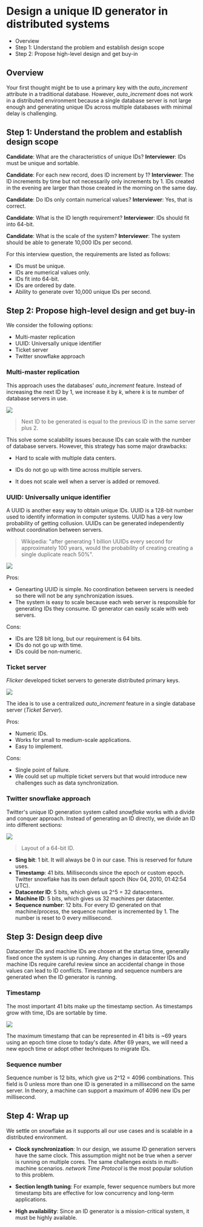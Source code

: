 # Design a unique ID generator in distributed systems

* Overview
* Step 1: Understand the problem and establish design scope
* Step 2: Propose high-level design and get buy-in

## Overview

Your first thought might be to use a primary key with the *auto_increment* attribute in a traditional database. However, *auto_increment* does not work in a distributed environment because a single database server is not large enough and generating unique IDs across multiple databases with minimal delay is challenging.

## Step 1: Understand the problem and establish design scope

**Candidate**: What are the characteristics of unique IDs?
**Interviewer**: IDs must be unique and sortable.

**Candidate**: For each new record, does ID increment by 1?
**Interviewer**: The ID increments by time but not necessarily only increments by 1. IDs created in the evening are larger than those created in the morning on the same day.

**Candidate**: Do IDs only contain numerical values?
**Interviewer**: Yes, that is correct.

**Candidate**: What is the ID length requirement?
**Interviewer**: IDs should fit into 64-bit.

**Candidate**: What is the scale of the system?
**Interviewer**: The system should be able to generate 10,000 IDs per second.

For this interview question, the requirements are listed as follows:

* IDs must be unique.
* IDs are numerical values only.
* IDs fit into 64-bit.
* IDs are ordered by date.
* Ability to generate over 10,000 unique IDs per second.

## Step 2: Propose high-level design and get buy-in

We consider the following options:

* Multi-master replication
* UUID: Universally unique identifier
* Ticket server
* Twitter snowflake approach

### Multi-master replication

This approach uses the databases' *auto_increment* feature. Instead of increasing the next ID by 1, we increase it by *k*, where *k* is te number of database servers in use. 

![](2021-09-23-22-23-30.png)

> Next ID to be generated is equal to the previous ID in the same server plus 2.

This solve some scalability issues because IDs can scale with the number of database servers. However, this strategy has some major drawbacks:

* Hard to scale with multiple data centers.

* IDs do not go up with time across multiple servers.

* It does not scale well when a server is added or removed.

### UUID: Universally unique identifier

A UUID is another easy way to obtain unique IDs. UUID is a 128-bit number used to identify information in computer systems. UUID has a very low probability of getting collusion. UUIDs can be generated independently without coordination between servers.

> Wikipedia: "after generating 1 billion UUIDs every second for approximately 100 years, would the probability of creating creating a single duplicate reach 50%".

![](2021-09-23-22-31-21.png)

Pros:

* Genearting UUID is simple. No coordination between servers is needed so there will not be any synchronization issues.
* The system is easy to scale because each web server is responsible for generating IDs they consume. ID generator can easily scale with web servers.

Cons:

* IDs are 128 bit long, but our requirement is 64 bits.
* IDs do not go up with time.
* IDs could be non-numeric.

### Ticket server

*Flicker* developed ticket servers to generate distributed primary keys.

![](2021-09-23-22-47-36.png)

The idea is to use a centralized *auto_increment* feature in a single database server (*Ticket Server*).

Pros:

* Numeric IDs.
* Works for small to medium-scale applications.
* Easy to implement.

Cons:

* Single point of failure.
* We could set up multiple ticket servers but that would introduce new challenges such as data synchronization.

### Twitter snowflake approach

Twitter's unique ID generation system called *snowflake* works with a divide and conquer approach. Instead of generating an ID directly, we divide an ID into different sections:

![](2021-09-23-22-50-06.png)

> Layout of a 64-bit ID.

* **Sing bit**: 1 bit. It will always be 0 in our case. This is reserved for future uses.
* **Timestamp**: 41 bits. Milliseconds since the epoch or custom epoch. Twitter snowflake has its own default spoch (Nov 04, 2010, 01:42:54 UTC).
* **Datacenter ID**: 5 bits, which gives us 2^5 = 32 datacenters.
* **Machine ID**: 5 bits, which gives us 32 machines per datacenter.
* **Sequence number**: 12 bits. For every ID generated on that machine/process, the sequence number is incremented by 1. The number is reset to 0 every millisecond.

## Step 3: Design deep dive

Datacenter IDs and machine IDs are chosen at the startup time, generally fixed once the system is up running. Any changes in datacenter IDs and machine IDs require careful review since an accidental change in those values can lead to ID conflicts. Timestamp and sequence numbers are generated when the ID generator is running.

### Timestamp

The most important 41 bits make up the timestamp section. As timestamps grow with time, IDs are sortable by time.

![](2021-09-23-22-56-23.png)

The maximum timestamp that can be represented in 41 bits is ~69 years using an epoch time close to today's date. After 69 years, we will need a new epoch time or adopt other techniques to migrate IDs.

### Sequence number

Sequence number is 12 bits, which give us 2^12 = 4096 combinations. This field is 0 unless more than one ID is generated in a millisecond on the same server. In theory, a machine can support a maximum of 4096 new IDs per millisecond.

## Step 4: Wrap up

We settle on snowflake as it supports all our use cases and is scalable in a distributed environment.

* **Clock synchronization**: In our design, we assume ID generation servers have the same clock. This assumption might not be true when a server is running on multiple cores. The same challenges exists in multi-machine scenarios. *network Time Protocol* is the most popular solution to this problem.

* **Section length tuning**: For example, fewer sequence numbers but more timestamp bits are effective for low concurrency and long-term applications.

* **High availability**: Since an ID generator is a mission-critical system, it must be highly available.
